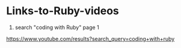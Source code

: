 # Links-to-Ruby-videos

1. search "coding with Ruby" page 1

https://www.youtube.com/results?search_query=coding+with+ruby
